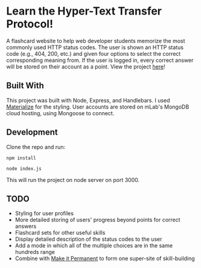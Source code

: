 # Learn the Hyper-Text Transfer Protocol!

A flashcard website to help web developer students memorize the most commonly used HTTP status codes. The user is shown an HTTP status code (e.g., 404, 200, etc.) and given four options to select the correct corresponding meaning from. If the user is logged in, every correct answer will be stored on their account as a point. View the project [here](https://learn-http.herokuapp.com/)!

## Built With
This project was built with Node, Express, and Handlebars. I used [Materialize](http://materializecss.com/) for the styling. User accounts are stored on mLab's MongoDB cloud hosting, using Mongoose to connect. 

## Development
Clone the repo and run: 

  ```
  npm install
  
  node index.js
  ```
  
This will run the project on node server on port 3000.

## TODO
- Styling for user profiles
- More detailed storing of users' progress beyond points for correct answers 
- Flashcard sets for other useful skills
- Display detailed description of the status codes to the user
- Add a mode in which all of the multiple choices are in the same hundreds range
- Combine with [Make it Permanent](http://makeitpermanent.net/) to form one super-site of skill-building
